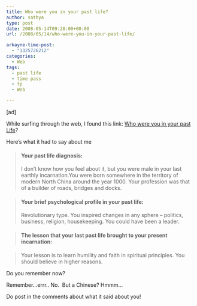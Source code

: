```yaml
---
title: Who were you in your past life?
author: sathya
type: post
date: 2008-05-14T09:28:00+00:00
url: /2008/05/14/who-were-you-in-your-past-life/

arkayne-time-post:
  - "1325726212"
categories:
  - Web
tags:
  - past life
  - time pass
  - tp
  - Web

---
```

[ad]

While surfing through the web, I found this link: [Who were you in your past Life][1]?

Here&#8217;s what it had to say about me

> #### Your past life diagnosis:
> 
> I don&#8217;t know how you feel about it, but you were male in your last earthly incarnation.You were born somewhere in the territory of modern North China around the year 1000. Your profession was that of a builder of roads, bridges and docks.

> #### Your brief psychological profile in your past life:
> 
> Revolutionary type. You inspired changes in any sphere &#8211; politics, business, religion, housekeeping. You could have been a leader.

> #### The lesson that your last past life brought to your present incarnation:

> Your lesson is to learn humility and faith in spiritual principles. You should believe in higher reasons.

Do you remember now?

Remember&#8230;errr.. No.  But a Chinese? Hmmm&#8230;

Do post in the comments about what it said about you!

 [1]: https://www.thebigview.com/pastlife/index.html
